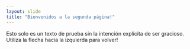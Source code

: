 ```yaml
---
layout: slide
title: "Bienvenidos a la segunda página!"
---
```

Esto solo es un texto de prueba sin la intención explícita de ser gracioso.
Utiliza la flecha hacia la izquierda para volver!
